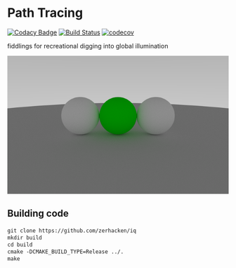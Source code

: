 # Path Tracing
[![Codacy Badge](https://api.codacy.com/project/badge/Grade/7747dda8fc0644789e4b4e6686ca8ffa)](https://www.codacy.com/app/zerhacken/iq?utm_source=github.com&amp;utm_medium=referral&amp;utm_content=zerhacken/iq&amp;utm_campaign=Badge_Grade) [![Build Status](https://travis-ci.org/zerhacken/iq.svg?branch=master)](https://travis-ci.org/zerhacken/iq) [![codecov](https://codecov.io/gh/zerhacken/iq/branch/master/graph/badge.svg)](https://codecov.io/gh/zerhacken/iq)

fiddlings for recreational digging into global illumination

![iq](iq.png)

## Building code

```
git clone https://github.com/zerhacken/iq
mkdir build
cd build
cmake -DCMAKE_BUILD_TYPE=Release ../.
make
```